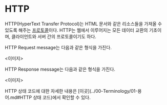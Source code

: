 # HTTP

HTTP(HyperText Transfer Protocol)는 HTML 문서와 같은 리소스들을 가져올 수 있도록 해주는 [프로토콜](../00-Terminology/01-용어.md#프로토콜(Protocol))이다. HTTP는 웹에서 이루어지는 모든 데이터 교환의 기초이며, 클라이언트와 서버 간의 프로토콜이기도 하다.

HTTP Request message는 다음과 같은 형식을 가진다.

<이미지>

HTTP Response message는 다음과 같은 형식을 가진다.

<이미지>

HTTP 상태 코드에 대한 자세한 내용은 [이곳](../00-Terminology/01-용어.md#HTTP 상태 코드)에서 확인할 수 있다.